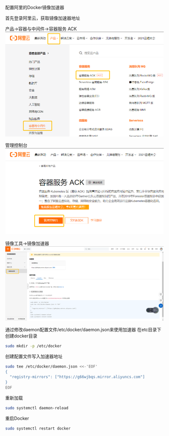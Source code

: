 配置阿里的Docker镜像加速器

首先登录阿里云，获取镜像加速器地址

产品->容器与中间件->容器服务 ACK
 ![](../../image/da9cecae-75ff-4e4d-b32e-0a7868b5c1e5.png)

管理控制台
 ![](../../image/2c7c8aad-0cf8-48e9-bd42-ae1aa5bdca0f.png)

镜像工具->镜像加速器
 ![](../../image/d07e7ad5-a291-428b-bd06-91215264d706.png)


通过修改daemon配置文件/etc/docker/daemon.json来使用加速器
在etc目录下创建docker目录
```bash
sudo mkdir -p /etc/docker
```

创建配置文件写入加速器地址
```bash
sudo tee /etc/docker/daemon.json <<-'EOF'
{
  "registry-mirrors": ["https://g66wjbqs.mirror.aliyuncs.com"]
}
EOF
```

重新加载
```bash
sudo systemctl daemon-reload
```

重启Docker
```bash
sudo systemctl restart docker
```
        
